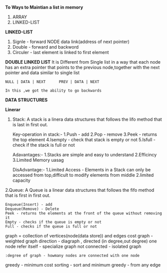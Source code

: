<!-- mallox - block
calloc - same size n block
free

linked list:
when you want that time you allocate
[data|next pointer]

double
[pre|data|next pointer] -->

**To Ways to Maintian a list in memory**
1. ARRAY
2. LINKED-LIST

**LINKED-LIST**
1. Signle - forward
        NODE
    data     link(address of next pointer)
2. Double  - forward and backword
3. Circuler - last element is linked to first element

**DOUBLE LINKED LIST**
    It is Different from Single list in a way that each node has an extra pointer that points to the previous node,together with the next pointer and data similar to single list

    NULL | DATA | NEXT      PREV | DATA | NEXT  

    In this ,we got the ability to go backwards



**DATA STRUCTURES**

**Linerar**
1. Stack:
    A stack is a linera data structures that follows the lifo method that is last in first out.

    Key-operation in stack:-
    1.Push - add
    2.Pop  - remove
    3.Peek - returns the top element
    4.Isempty - check that stack is empty or not
    5.Isfull  - check if the stack is full or not

    Adavantages:-
    1.Stacks are simple and easy to understand
    2.Efficincy
    3.Limited Memory uasag

    DisAdvantage:-
    1.Limited Access - Elements in a Stack can only be accessed from top,difficult to modify elements from middle
    2.limited capacity


2.Queue:
    A Queue is a linear data structures that follows the fifo method that is first in first out.
    

    Enqueue(Insert) - add
    Dequeue(Remove) - Delete
    Peek - returns the elements at the front of the queue without removing it
    Empty - checks if the queue is empty or not
    Full - checks if the queue is full or not

    

graph = collection of vertices(node(data store)) and edges
    cost graph - weighted graph
    direction  - diagraph , directed (in degree,out degree)
    one node refer itself - specialize graph
    not connected  - isolated graph

    :degree of graph - howmany nodes are connected with one node


greedy - minimum cost 
sorting - sort and minimum
greedy - from any edge



